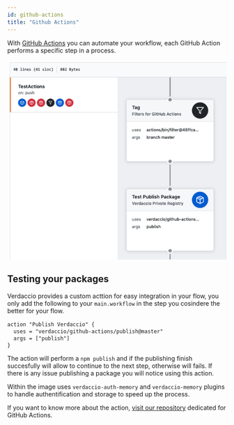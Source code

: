 ```yaml
---
id: github-actions
title: "Github Actions"
---
```


With [GitHub Actions](https://github.com/features/actions) you can automate your workflow, each GitHub Action performs a specific step in a process.

![actions](/img/github-actions.png)

## Testing your packages

Verdaccio provides a custom acttion for easy integration in your flow, you only add the following to your `main.workflow` in the step
you cosindere the better for your flow.

```gha
action "Publish Verdaccio" {
  uses = "verdaccio/github-actions/publish@master"
  args = ["publish"]
}
```

The action will perform a `npm publish` and if the publishing finish succesfully will allow to continue to the next step, otherwise will fails. If there is
any issue publishing a package you will notice using this action.

Within the image uses `verdaccio-auth-memory` and `verdaccio-memory` plugins to handle authentification and storage to speed up the process.

If you want to know more about the action, [visit our repository](https://github.com/verdaccio/github-actions) dedicated for GitHub Actions.
